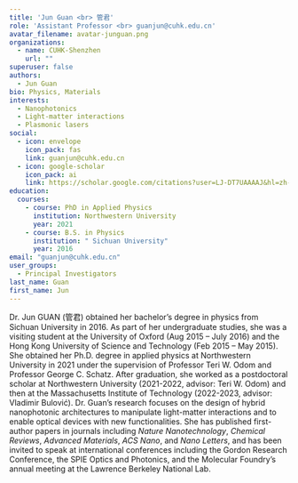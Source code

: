 ```yaml
---
title: 'Jun Guan <br> 管君'
role: 'Assistant Professor <br> guanjun@cuhk.edu.cn'
avatar_filename: avatar-junguan.png
organizations:
  - name: CUHK-Shenzhen
    url: ""
superuser: false
authors:
  - Jun Guan
bio: Physics, Materials
interests:
  - Nanophotonics
  - Light-matter interactions
  - Plasmonic lasers
social:
  - icon: envelope
    icon_pack: fas
    link: guanjun@cuhk.edu.cn
  - icon: google-scholar
    icon_pack: ai
    link: https://scholar.google.com/citations?user=LJ-DT7UAAAAJ&hl=zh-TW&oi=sra
education:
  courses:
    - course: PhD in Applied Physics
      institution: Northwestern University
      year: 2021
    - course: B.S. in Physics
      institution: " Sichuan University"
      year: 2016
email: "guanjun@cuhk.edu.cn"
user_groups:
  - Principal Investigators
last_name: Guan
first_name: Jun
---
```

Dr. Jun GUAN (管君) obtained her bachelor’s degree in physics from Sichuan University in 2016. As part of her undergraduate studies, she was a visiting student at the University of Oxford (Aug 2015 – July 2016) and the Hong Kong University of Science and Technology (Feb 2015 – May 2015). She obtained her Ph.D. degree in applied physics at Northwestern University in 2021 under the supervision of Professor Teri W. Odom and Professor George C. Schatz. 
After graduation, she worked as a postdoctoral scholar at Northwestern University (2021-2022, advisor: Teri W. Odom) and then at the Massachusetts Institute of Technology (2022-2023, advisor: Vladimir Bulović). 
Dr. Guan’s research focuses on the design of hybrid nanophotonic architectures to manipulate light-matter interactions and to enable optical devices with new functionalities. 
She has published first-author papers in journals including *Nature Nanotechnology*, *Chemical Reviews*, *Advanced Materials*, *ACS Nano*, and *Nano Letters*, and has been invited to speak at international conferences including the Gordon Research Conference, the SPIE Optics and Photonics, and the Molecular Foundry’s annual meeting at the Lawrence Berkeley National Lab.
